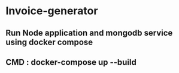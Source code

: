 # Invoice-generator

## Run Node application and mongodb service using docker compose
## CMD : docker-compose up --build